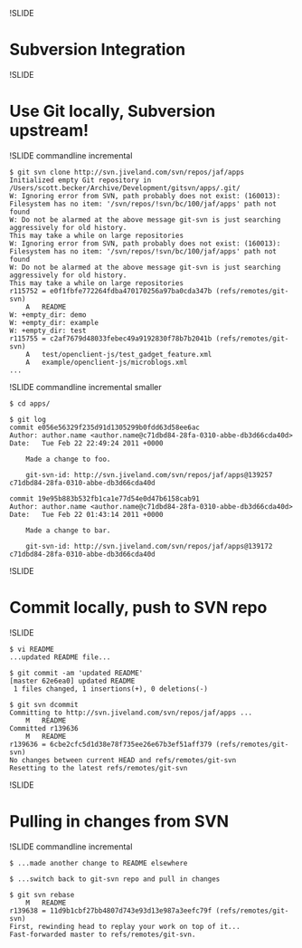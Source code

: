 !SLIDE

# Subversion Integration #

!SLIDE

# Use Git locally, Subversion upstream! #

!SLIDE commandline incremental

    $ git svn clone http://svn.jiveland.com/svn/repos/jaf/apps
    Initialized empty Git repository in /Users/scott.becker/Archive/Development/gitsvn/apps/.git/
    W: Ignoring error from SVN, path probably does not exist: (160013): Filesystem has no item: '/svn/repos/!svn/bc/100/jaf/apps' path not found
    W: Do not be alarmed at the above message git-svn is just searching aggressively for old history.
    This may take a while on large repositories
    W: Ignoring error from SVN, path probably does not exist: (160013): Filesystem has no item: '/svn/repos/!svn/bc/100/jaf/apps' path not found
    W: Do not be alarmed at the above message git-svn is just searching aggressively for old history.
    This may take a while on large repositories
    r115752 = e0f1fbfe772264fdba470170256a97ba0cda347b (refs/remotes/git-svn)
    	A	README
    W: +empty_dir: demo
    W: +empty_dir: example
    W: +empty_dir: test
    r115755 = c2af7679d48033febec49a9192830f78b7b2041b (refs/remotes/git-svn)
    	A	test/openclient-js/test_gadget_feature.xml
    	A	example/openclient-js/microblogs.xml
    ...

!SLIDE commandline incremental smaller

    $ cd apps/

    $ git log
    commit e056e56329f235d91d1305299b0fdd63d58ee6ac
    Author: author.name <author.name@c71dbd84-28fa-0310-abbe-db3d66cda40d>
    Date:   Tue Feb 22 22:49:24 2011 +0000

        Made a change to foo.

        git-svn-id: http://svn.jiveland.com/svn/repos/jaf/apps@139257 c71dbd84-28fa-0310-abbe-db3d66cda40d

    commit 19e95b883b532fb1ca1e77d54e0d47b6158cab91
    Author: author.name <author.name@c71dbd84-28fa-0310-abbe-db3d66cda40d>
    Date:   Tue Feb 22 01:43:14 2011 +0000

        Made a change to bar.

        git-svn-id: http://svn.jiveland.com/svn/repos/jaf/apps@139172 c71dbd84-28fa-0310-abbe-db3d66cda40d

!SLIDE

# Commit locally, push to SVN repo #

!SLIDE

    $ vi README
    ...updated README file...
    
    $ git commit -am 'updated README'
    [master 62e6ea0] updated README
     1 files changed, 1 insertions(+), 0 deletions(-)
    
    $ git svn dcommit
    Committing to http://svn.jiveland.com/svn/repos/jaf/apps ...
    	M	README
    Committed r139636
    	M	README
    r139636 = 6cbe2cfc5d1d38e78f735ee26e67b3ef51aff379 (refs/remotes/git-svn)
    No changes between current HEAD and refs/remotes/git-svn
    Resetting to the latest refs/remotes/git-svn

!SLIDE

# Pulling in changes from SVN #

!SLIDE commandline incremental

    $ ...made another change to README elsewhere
    
    $ ...switch back to git-svn repo and pull in changes

    $ git svn rebase
    	M	README
    r139638 = 11d9b1cbf27bb4807d743e93d13e987a3eefc79f (refs/remotes/git-svn)
    First, rewinding head to replay your work on top of it...
    Fast-forwarded master to refs/remotes/git-svn.

